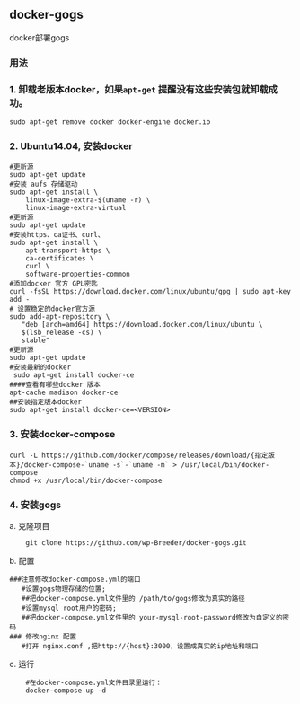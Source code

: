 ## docker-gogs
docker部署gogs

### 用法
### 1. 卸载老版本docker，如果`apt-get` 提醒没有这些安装包就卸载成功。
```shell
sudo apt-get remove docker docker-engine docker.io
```
### 2. Ubuntu14.04, 安装docker 
```shell
#更新源
sudo apt-get update
#安装 aufs 存储驱动
sudo apt-get install \
    linux-image-extra-$(uname -r) \
    linux-image-extra-virtual
#更新源
sudo apt-get update
#安装https、ca证书、curl、
sudo apt-get install \
    apt-transport-https \
    ca-certificates \
    curl \
    software-properties-common
#添加docker 官方 GPL密匙
curl -fsSL https://download.docker.com/linux/ubuntu/gpg | sudo apt-key add -
# 设置稳定的docker官方源
sudo add-apt-repository \
   "deb [arch=amd64] https://download.docker.com/linux/ubuntu \
   $(lsb_release -cs) \
   stable"
#更新源
sudo apt-get update
#安装最新的docker
 sudo apt-get install docker-ce
####查看有哪些docker 版本
apt-cache madison docker-ce
##安装指定版本docker
sudo apt-get install docker-ce=<VERSION>
```
### 3. 安装docker-compose
```shell
curl -L https://github.com/docker/compose/releases/download/{指定版本}/docker-compose-`uname -s`-`uname -m` > /usr/local/bin/docker-compose
chmod +x /usr/local/bin/docker-compose
```
### 4. 安装gogs
 a. 克隆项目
```shell
    git clone https://github.com/wp-Breeder/docker-gogs.git
```
 b. 配置
```shell
###注意修改docker-compose.yml的端口
   #设置gogs物理存储的位置;
   ##把docker-compose.yml文件里的 /path/to/gogs修改为真实的路径 
   #设置mysql root用户的密码;
   ##把docker-compose.yml文件里的 your-mysql-root-password修改为自定义的密码
### 修改nginx 配置
   #打开 nginx.conf ,把http://{host}:3000，设置成真实的ip地址和端口
```
 c. 运行
```shell
    #在docker-compose.yml文件目录里运行：
    docker-compose up -d
```





